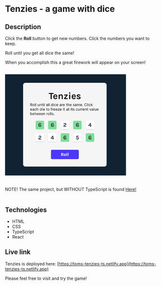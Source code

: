 # Tenzies - a game with dice

## Description

Click the **Roll** button to get new numbers. Click the numbers you want to keep.

Roll until you get all dice the same!

When you accomplish this a great firework will appear on your screen!

<br/>
<img src="./tenzies.png" alt="Screenshot of Tenzies game." width="400px"/>

<br/>
<br/>
<br/>
NOTE! The same project, but WITHOUT TypeScript is found <a href="https://github.com/qserena/11-tenzies/">Here!</a> 
<br/>
<br/>

## Technologies

-   HTML
-   CSS
-   TypeScript
-   React

## Live link

Tenzies is deployed here:
[https://toms-tenzies-ts.netlify.app](https://toms-tenzies-ts.netlify.app)

Please feel free to visit and try the game!
